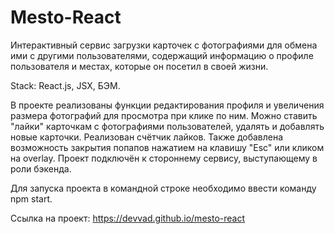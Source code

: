 # Mesto-React
Интерактивный сервис загрузки карточек с фотографиями для обмена ими с другими пользователями, содержащий информацию о профиле пользователя и местах, которые он посетил в своей жизни.

Stack: React.js, JSX, БЭМ.

В проекте реализованы функции редактирования профиля и увеличения размера фотографий для просмотра при клике по ним. Можно ставить "лайки" карточкам с фотографиями пользователей, удалять и добавлять новые карточки. Реализован счётчик лайков. Также добавлена возможность закрытия попапов нажатием на клавишу "Esc" или кликом на overlay. Проект подключён к стороннему сервису, выступающему в роли бэкенда.

Для запуска проекта в командной строке необходимо ввести команду npm start.

Ссылка на проект: https://devvad.github.io/mesto-react